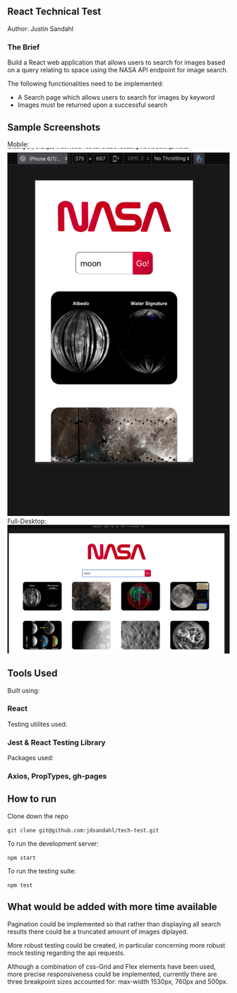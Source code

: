 ## React Technical Test

Author: Justin Sandahl

### The Brief

Build a React web application that allows users to search for images based on a query relating to space using the NASA API endpoint for image search.

The following functionalities need to be implemented:
- A Search page which allows users to search for images by keyword
- Images must be returned upon a successful search

## Sample Screenshots
Mobile: ![mobile-view](./screenshots/mobile.png)
Full-Desktop: ![desktop-view](./screenshots/desktop.png)

## Tools Used

Built using:

### React

Testing utilites used:

### Jest & React Testing Library

Packages used:

### Axios, PropTypes, gh-pages

## How to run

Clone down the repo 

` git clone git@github.com:jdsandahl/tech-test.git `

To run the development server:

` npm start `

To run the testing suite: 

` npm test `

## What would be added with more time available

Pagination could be implemented so that rather than displaying all search results there could be a truncated amount of images diplayed.

More robust testing could be created, in particular concerning more robust mock testing regarding the api requests. 

Although a combination of css-Grid and Flex elements have been used, more precise responsiveness could be implemented, currently there are three breakpoint sizes accounted for: max-width 1530px, 760px and 500px.  